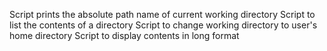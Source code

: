 Script prints the absolute path name of current working directory
Script to list the contents of a directory
Script to change working directory to user's home directory
Script to display contents in long format
